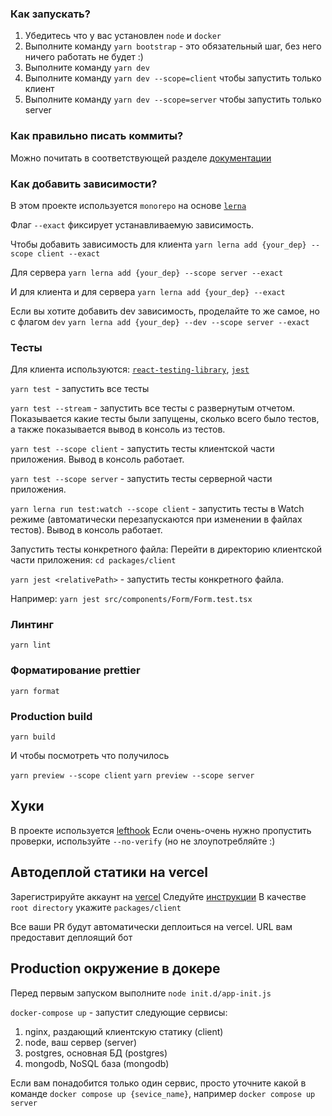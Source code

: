 ### Как запускать?

1. Убедитесь что у вас установлен `node` и `docker`
2. Выполните команду `yarn bootstrap` - это обязательный шаг, без него ничего работать не будет :)
3. Выполните команду `yarn dev`
4. Выполните команду `yarn dev --scope=client` чтобы запустить только клиент
5. Выполните команду `yarn dev --scope=server` чтобы запустить только server

### Как правильно писать коммиты?

Можно почитать в соответствующей разделе [документации](docs/README.md)

### Как добавить зависимости?

В этом проекте используется `monorepo` на основе [`lerna`](https://github.com/lerna/lerna)

Флаг `--exact` фиксирует устанавливаемую зависимость.

Чтобы добавить зависимость для клиента
`yarn lerna add {your_dep} --scope client --exact`

Для сервера
`yarn lerna add {your_dep} --scope server --exact`

И для клиента и для сервера
`yarn lerna add {your_dep} --exact`

Если вы хотите добавить dev зависимость, проделайте то же самое, но с флагом `dev`
`yarn lerna add {your_dep} --dev --scope server --exact`

### Тесты

Для клиента используются: [`react-testing-library`](https://testing-library.com/docs/react-testing-library/intro/), [`jest`](https://jestjs.io/)

`yarn test `- запустить все тесты

`yarn test --stream` - запустить все тесты с развернутым отчетом. Показывается какие тесты были запущены, сколько всего было тестов, а также показывается вывод в консоль из тестов.

`yarn test --scope client` - запустить тесты клиентской части приложения. Вывод в консоль работает.

`yarn test --scope server` - запустить тесты серверной части приложения.

`yarn lerna run test:watch --scope client` - запустить тесты в Watch режиме (автоматически перезапускаются при изменении в файлах тестов). Вывод в консоль работает.

Запустить тесты конкретного файла:
Перейти в директорию клиентской части приложения: `cd packages/client`

`yarn jest <relativePath>` - запустить тесты конкретного файла.

Например: `yarn jest src/components/Form/Form.test.tsx`

### Линтинг

`yarn lint`

### Форматирование prettier

`yarn format`

### Production build

`yarn build`

И чтобы посмотреть что получилось

`yarn preview --scope client`
`yarn preview --scope server`

## Хуки

В проекте используется [lefthook](https://github.com/evilmartians/lefthook)
Если очень-очень нужно пропустить проверки, используйте `--no-verify` (но не злоупотребляйте :)

## Автодеплой статики на vercel

Зарегистрируйте аккаунт на [vercel](https://vercel.com/)
Следуйте [инструкции](https://vitejs.dev/guide/static-deploy.html#vercel-for-git)
В качестве `root directory` укажите `packages/client`

Все ваши PR будут автоматически деплоиться на vercel. URL вам предоставит деплоящий бот

## Production окружение в докере

Перед первым запуском выполните `node init.d/app-init.js`

`docker-compose up` - запустит следующие сервисы:

1. nginx, раздающий клиентскую статику (client)
2. node, ваш сервер (server)
3. postgres, основная БД (postgres)
3. mongodb, NoSQL база (mongodb)

Если вам понадобится только один сервис, просто уточните какой в команде
`docker compose up {sevice_name}`, например `docker compose up server`
